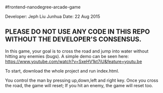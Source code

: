 #frontend-nanodegree-arcade-game

Developer: Jeph Liu Junhua
Date: 22 Aug 2015

## PLEASE DO NOT USE ANY CODE IN THIS REPO WITHOUT THE DEVELOPER'S CONSENSUS.


In this game, your goal is to cross the road and jump into water without hitting any enemies (bugs). A simple demo can be seen here: https://www.youtube.com/watch?v=SxeHV1kt7iU&feature=youtu.be

To start, download the whole project and run index.html.

You control the man by pressing up,down,left and right key. Once you cross the road, the game will reset; If you hit an enemy, the game will reset too.

